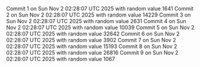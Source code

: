 Commit 1 on Sun Nov  2 02:28:07 UTC 2025 with random value 1641
Commit 2 on Sun Nov  2 02:28:07 UTC 2025 with random value 14229
Commit 3 on Sun Nov  2 02:28:07 UTC 2025 with random value 2631
Commit 4 on Sun Nov  2 02:28:07 UTC 2025 with random value 10039
Commit 5 on Sun Nov  2 02:28:07 UTC 2025 with random value 32642
Commit 6 on Sun Nov  2 02:28:07 UTC 2025 with random value 3902
Commit 7 on Sun Nov  2 02:28:07 UTC 2025 with random value 15193
Commit 8 on Sun Nov  2 02:28:07 UTC 2025 with random value 26816
Commit 9 on Sun Nov  2 02:28:07 UTC 2025 with random value 1067
